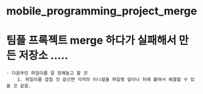 # mobile_programming_project_merge

# 팀플 프록젝트 merge 하다가 실패해서 만든 저장소 .....
    - 다음부턴 파일이름 잘 정해놓고 할 것
        1. 파일이름 겹칠 것 같으면 각자의 이니셜을 파일명 앞이나 뒤에 붙여서 해결할 수 있을 것 같음.
